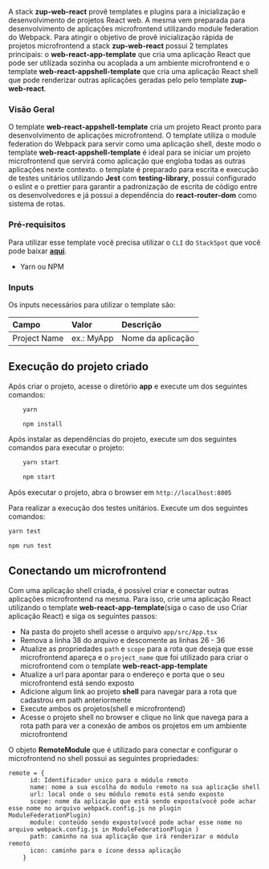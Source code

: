 A stack **zup-web-react** provê templates e plugins para a inicialização e desenvolvimento de projetos React web. A mesma vem preparada para desenvolvimento de aplicações microfrontend utilizando module federation do Webpack. Para atingir o objetivo de provê inicialização rápida de projetos microfrontend a stack **zup-web-react** possui 2 templates principais: o **web-react-app-template** que cria uma aplicação React que pode ser utilizada sozinha ou acoplada a um ambiente microfrontend e o template **web-react-appshell-template** que cria uma aplicação React shell que pode renderizar outras aplicações geradas pelo pelo template **zup-web-react**.

### Visão Geral

O template **web-react-appshell-template** cria um projeto React pronto para desenvolvimento de aplicações microfrontend. O template utiliza o module federation do Webpack para servir como uma aplicação shell, deste modo o template **web-react-appshell-template** é ideal para se iniciar um projeto microfrontend que servirá como aplicação que engloba todas as outras aplicações nexte contexto.
o template é preparado para escrita e execução de testes unitários utilizando **Jest** com **testing-library**, possui configurado o eslint e o prettier para garantir a padronização de escrita de código entre os desenvolvedores e já possui a dependência do **react-router-dom** como sistema de rotas.

### Pré-requisitos

Para utilizar esse template você precisa utilizar o `CLI` do `StackSpot` que você pode baixar [**aqui**](https://stackspot.com.br/).

- Yarn ou NPM

### Inputs

Os inputs necessários para utilizar o template são:

| **Campo**    | **Valor**  | **Descrição**     |
| :----------- | :--------- | :---------------- |
| Project Name | ex.: MyApp | Nome da aplicação |

## Execução do projeto criado

Após criar o projeto, acesse o diretório **app** e execute um dos seguintes comandos:

```bash
    yarn
```

```bash
    npm install
```

Após instalar as dependências do projeto, execute um dos seguintes comandos para executar o projeto:

```bash
    yarn start
```

```bash
    npm start
```

Após executar o projeto, abra o browser em `http://localhost:8005`

Para realizar a execução dos testes unitários. Execute um dos seguintes comandos:

```bash
yarn test
```

```bash
npm run test
```

## Conectando um microfrontend

Com uma aplicação shell criada, é possível criar e conectar outras aplicações microfrontend na mesma. Para isso, crie uma aplicação React utilizando o template **web-react-app-template**(siga o caso de uso Criar aplicação React) e siga os seguintes passos:

- Na pasta do projeto shell acesse o arquivo `app/src/App.tsx`
- Remova a linha 38 do arquivo e descomente as linhas 26 - 36
- Atualize as propriedades `path` e `scope` para a rota que deseja que esse microfrontend apareça e o `project_name` que foi utilizado para criar o microfrontend com o template **web-react-app-template**
- Atualize a url para apontar para o endereço e porta que o seu microfrontend está sendo exposto
- Adicione algum link ao projeto **shell** para navegar para a rota que cadastrou em path anteriormente
- Execute ambos os projetos(shell e microfrontend)
- Acesse o projeto shell no browser e clique no link que navega para a rota path para ver a conexão de ambos os projetos em um ambiente microfrontend

O objeto **RemoteModule** que é utilizado para conectar e configurar o microfrontend no shell possui as seguintes propriedades:

```
remote = {
      id: Identificador unico para o módulo remoto
      name: nome a sua escolha do modulo remoto na sua aplicação shell
      url: local onde o seu módulo remoto está sendo exposto
      scope: nome da aplicação que está sendo exposta(você pode achar esse nome no arquivo webpack.config.js no plugin ModuleFederationPlugin)
      module: conteúdo sendo exposto(você pode achar esse nome no arquivo webpack.config.js in ModuleFederationPlugin )
      path: caminho na sua aplicação que irá renderizar o módulo remoto
      icon: caminho para o ícone dessa aplicação
    }
```
